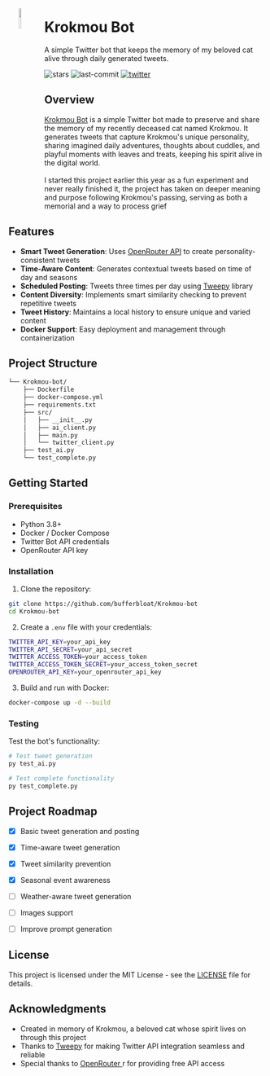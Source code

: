 <div align="left" style="position: relative;">
<img src="https://2264.pw/src/media/krokmouautist.png" align="left" width="10%" style="margin: -20px 0 0 20px;">
<h1>Krokmou Bot</h1>
<p align="left">
	A simple Twitter bot that keeps the memory of my beloved cat alive through daily generated tweets.
</p>
<p align="left">
	<img src="https://img.shields.io/github/stars/bufferbloat/Krokmou-bot?style=flat-square&color=0080ff" alt="stars">
	<img src="https://img.shields.io/github/last-commit/bufferbloat/Krokmou-bot?style=flat-square&color=0080ff" alt="last-commit">
	<a href="https://x.com/KrokmouVoid" target="_blank">
		<img src="https://img.shields.io/badge/follow-@KrokmouVoid-1DA1F2?style=flat-square&logo=x&logoColor=white" alt="twitter">
	</a>
</p>

## Overview

[Krokmou Bot](https://x.com/KrokmouVoid) is a simple Twitter bot made to preserve and share the memory of my recently deceased cat named Krokmou. 
It generates tweets that capture Krokmou's unique personality, sharing imagined daily adventures, thoughts about cuddles, and playful moments with leaves and treats, keeping his spirit alive in the digital world.
<br/>
<br/>
I started this project earlier this year as a fun experiment and never really finished it, the project has taken on deeper meaning and purpose following Krokmou's passing, serving as both a memorial and a way to process grief

## Features

- **Smart Tweet Generation**: Uses [OpenRouter API](https://openrouter.ai/docs/quickstart) to create personality-consistent tweets
- **Time-Aware Content**: Generates contextual tweets based on time of day and seasons
- **Scheduled Posting**: Tweets three times per day using [Tweepy](https://github.com/tweepy/tweepy/) library
- **Content Diversity**: Implements smart similarity checking to prevent repetitive tweets
- **Tweet History**: Maintains a local history to ensure unique and varied content
- **Docker Support**: Easy deployment and management through containerization

## Project Structure

```sh
└── Krokmou-bot/
    ├── Dockerfile
    ├── docker-compose.yml
    ├── requirements.txt
    ├── src/
    │   ├── __init__.py
    │   ├── ai_client.py
    │   ├── main.py
    │   └── twitter_client.py
    ├── test_ai.py
    └── test_complete.py
```

## Getting Started

### Prerequisites

- Python 3.8+
- Docker / Docker Compose
- Twitter Bot API credentials
- OpenRouter API key

### Installation

1. Clone the repository:
```sh
git clone https://github.com/bufferbloat/Krokmou-bot
cd Krokmou-bot
```

2. Create a `.env` file with your credentials:
```sh
TWITTER_API_KEY=your_api_key
TWITTER_API_SECRET=your_api_secret
TWITTER_ACCESS_TOKEN=your_access_token
TWITTER_ACCESS_TOKEN_SECRET=your_access_token_secret
OPENROUTER_API_KEY=your_openrouter_api_key
```

3. Build and run with Docker:
```sh
docker-compose up -d --build
```

### Testing

Test the bot's functionality:

```sh
# Test tweet generation
py test_ai.py

# Test complete functionality
py test_complete.py
```

## Project Roadmap

- [X] Basic tweet generation and posting
- [X] Time-aware tweet generation
- [X] Tweet similarity prevention
- [X] Seasonal event awareness
- [ ] Weather-aware tweet generation
- [ ] Images support
- [ ] Improve prompt generation


## License

This project is licensed under the MIT License - see the [LICENSE](LICENSE) file for details.

## Acknowledgments

- Created in memory of Krokmou, a beloved cat whose spirit lives on through this project
- Thanks to [Tweepy](https://www.tweepy.org/) for making Twitter API integration seamless and reliable
- Special thanks to [OpenRouter ](https://openrouter.ai/docs/quickstart)r for providing free API access
